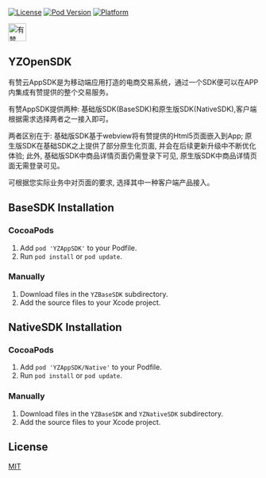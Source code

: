 [![License][license]][CocoaPods] [![Pod Version][version]][CocoaPods] [![Platform][platform]][CocoaPods]

<p>
<a href="https://github.com/youzan/"><img alt="有赞logo" width="36px" src="https://img.yzcdn.cn/public_files/2017/02/09/e84aa8cbbf7852688c86218c1f3bbf17.png" alt="youzan">
</p></a>

## YZOpenSDK
有赞云AppSDK是为移动端应用打造的电商交易系统，通过一个SDK便可以在APP内集成有赞提供的整个交易服务。

有赞AppSDK提供两种: 基础版SDK(BaseSDK)和原生版SDK(NativeSDK),客户端根据需求选择两者之一接入即可。

两者区别在于:
基础版SDK基于webview将有赞提供的Html5页面嵌入到App;
原生版SDK在基础SDK之上提供了部分原生化页面, 并会在后续更新升级中不断优化体验;
此外, 基础版SDK中商品详情页面仍需登录下可见, 原生版SDK中商品详情页面无需登录可见。

可根据您实际业务中对页面的要求, 选择其中一种客户端产品接入。

## BaseSDK Installation
### CocoaPods
 1. Add `pod 'YZAppSDK'` to your Podfile.
 2. Run `pod install` or `pod update`.

### Manually
 1. Download files in the `YZBaseSDK` subdirectory.
 2. Add the source files to your Xcode project.
 
## NativeSDK Installation
### CocoaPods
 1. Add `pod 'YZAppSDK/Native'` to your Podfile.
 2. Run `pod install` or `pod update`.

### Manually
 1. Download files in the `YZBaseSDK` and `YZNativeSDK` subdirectory.
 2. Add the source files to your Xcode project.

## License
[MIT][LICENSE]


[LICENSE]: https://zh.wikipedia.org/wiki/MIT%E8%A8%B1%E5%8F%AF%E8%AD%89

[CocoaPods]: http://cocoapods.org/pods/YZAppSDK
[version]: https://img.shields.io/cocoapods/v/YZAppSDK.svg?style=flat
[license]: https://img.shields.io/cocoapods/l/YZAppSDK.svg?style=flat
[platform]: https://img.shields.io/cocoapods/p/YZAppSDK.svg?style=flat
